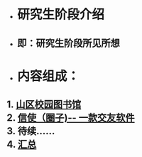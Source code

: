 * # 研究生阶段介绍
* ## 即：研究生阶段所见所想
* # 内容组成：
## 1. [山区校园图书馆](https://github.com/matistor/novel-idea/blob/master/graduate/1.%E5%B1%B1%E5%8C%BA%E6%A0%A1%E5%9B%AD%E5%9B%BE%E4%B9%A6%E9%A6%86.md)<br/>2. [信使（圈子)-- 一款交友软件](https://github.com/matistor/novel-idea/blob/master/graduate/2.%E4%BF%A1%E4%BD%BF--%E4%BA%A4%E5%8F%8B%E8%BD%AF%E4%BB%B6.md) <br/>3. 待续......<br/>4. [汇总](https://github.com/matistor/novel-idea/blob/master/graduate/%E6%B1%87%E6%80%BB.md)

